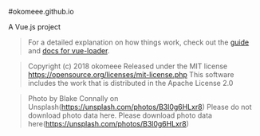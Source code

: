 #okomeee.github.io

 A Vue.js project

>For a detailed explanation on how things work, check out the [guide](http://vuejs-templates.github.io/webpack/) and [docs for vue-loader](http://vuejs.github.io/vue-loader).

>Copyright (c) 2018 okomeee
>Released under the MIT license
>https://opensource.org/licenses/mit-license.php
>This software includes the work that is distributed in the Apache License 2.0

>Photo by Blake Connally on Unsplash(https://unsplash.com/photos/B3l0g6HLxr8)
>Please do not download photo data here.
>Please download photo data here(https://unsplash.com/photos/B3l0g6HLxr8)
